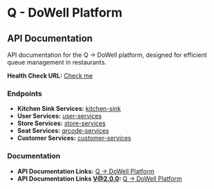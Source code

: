 # Q - DoWell Platform

## API Documentation

API documentation for the Q -> DoWell platform, designed for efficient queue management in restaurants.

**Health Check URL:** [Check me](https://www.q.uxlivinglab.online/api/)

### Endpoints

- **Kitchen Sink Services:** [kitchen-sink](https://www.q.uxlivinglab.online/api/v2/kitchen-sink/)
- **User Services:** [user-services](https://www.q.uxlivinglab.online/api/v2/user-services/)
- **Store Services:** [store-services](https://www.q.uxlivinglab.online/api/v2/store-services/)
- **Seat Services:** [qrcode-services](https://www.q.uxlivinglab.online/api/v2/qrcode-services/)
- **Customer Services:** [customer-services](https://www.q.uxlivinglab.online/api/v2/qrcode-services/)

### Documentation
- **API Documentation Links:** [Q -> DoWell Platform](https://documenter.getpostman.com/view/26372308/2sA2rGtJVn)
- **API Documentation Links V@2.0.0:** [Q -> DoWell Platform](https://apidog.com/apidoc/shared-a1f18c83-34a4-4318-a854-4ab09e13a51a)


